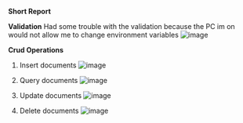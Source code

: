 **Short Report**

**Validation**
Had some trouble with the validation because the PC im on would not allow me to change environment variables
![image](https://user-images.githubusercontent.com/54100417/191589113-a67d7f09-ac5c-4152-a02a-758e498a96f5.png)


**Crud Operations**

1. Insert documents
![image](https://user-images.githubusercontent.com/54100417/191584104-a56336f4-1e4a-4269-97c1-fe791af495f9.png)

2. Query documents
![image](https://user-images.githubusercontent.com/54100417/191584517-a1b4805e-e93c-4eae-8045-cd80e2d390d8.png)

3. Update documents
![image](https://user-images.githubusercontent.com/54100417/191585136-897eea2d-c554-4604-b040-e27f6dd673fd.png)

4. Delete documents
![image](https://user-images.githubusercontent.com/54100417/191585340-d8305d6c-b30c-4ef3-8a76-c36832a55adb.png)

